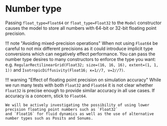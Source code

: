 # Number type

Passing `float_type=Float64` or `float_type=Float32` to the `Model` constructor causes the model to store all numbers
with 64-bit or 32-bit floating point precision.

!!! note "Avoiding mixed-precision operations"
    When not using `Float64` be careful to not mix different precisions as it could introduce implicit type conversions
    which can negatively effect performance. You can pass the number type desires to many constructors to enforce
    the type you want: e.g. `RegularRectilinearGrid(Float32; size=(16, 16, 16), extent=(1, 1, 1))` and
    `IsotropicDiffusivity(Float16; κ=1//7, ν=2//7)`.

!!! warning "Effect of floating point precision on simulation accuracy"
    While we run many tests with both `Float32` and `Float64` it is not clear whether `Float32` is precise enough to
    provide similar accuracy in all use cases. If accuracy is a concern, stick to `Float64`.

    We will be actively investigating the possibility of using lower precision floating point numbers such as `Float32`
    and `Float16` for fluid dynamics as well as the use of alternative number types such as Posits and Sonums.
